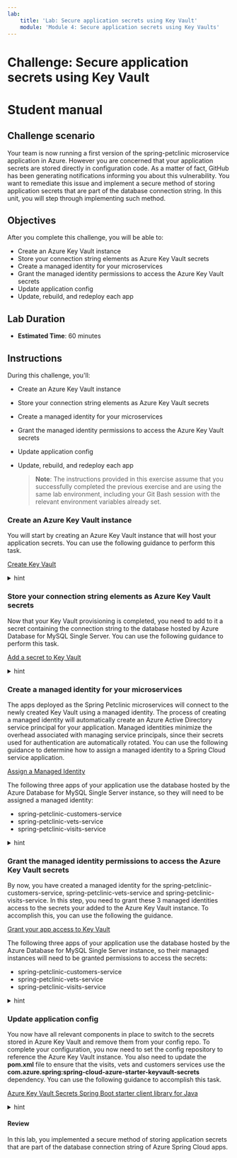 ```yaml
---
lab:
    title: 'Lab: Secure application secrets using Key Vault'
    module: 'Module 4: Secure application secrets using Key Vaults'
---
```


# Challenge: Secure application secrets using Key Vault
# Student  manual

## Challenge scenario

Your team is now running a first version of the spring-petclinic microservice application in Azure. However you are concerned that your application secrets are stored directly in configuration code. As a matter of fact, GitHub has been generating notifications informing you about this vulnerability. You want to remediate this issue and implement a secure method of storing application secrets that are part of the database connection string. In this unit, you will step through implementing such method. 

## Objectives

After you complete this challenge, you will be able to:

- Create an Azure Key Vault instance
- Store your connection string elements as Azure Key Vault secrets
- Create a managed identity for your microservices
- Grant the managed identity permissions to access the Azure Key Vault secrets
- Update application config
- Update, rebuild, and redeploy each app

## Lab Duration

- **Estimated Time**: 60 minutes

## Instructions

During this challenge, you'll:

- Create an Azure Key Vault instance
- Store your connection string elements as Azure Key Vault secrets
- Create a managed identity for your microservices
- Grant the managed identity permissions to access the Azure Key Vault secrets
- Update application config
- Update, rebuild, and redeploy each app

   > **Note**: The instructions provided in this exercise assume that you successfully completed the previous exercise and are using the same lab environment, including your Git Bash session with the relevant environment variables already set.

### Create an Azure Key Vault instance

You will start by creating an Azure Key Vault instance that will host your application secrets. You can use the following guidance to perform this task.

[Create Key Vault](https://docs.microsoft.com/en-us/azure/spring-cloud/tutorial-managed-identities-key-vault#set-up-your-key-vault)

<details>
<summary>hint</summary>
<br/>

1. From the Git Bash prompt, run the following command to create an Azure Key Vault instance. Note that the name of the service should be globally unique, so adjust it accordingly in case the randomly generated name is already in use. Keep in mind that the name can contain only lowercase letters, numbers and hyphens. The `$LOCATION` and `$RESOURCE_GROUP` variables contain the name of the Azure region and the resource group into which you deployed the Azure Spring Cloud service in the previous exercise of this lab.

   ```bash
   KEYVAULT_NAME=springcloudkv$RANDOM$RANDOM
   az keyvault create \
       --name $KEYVAULT_NAME \
       --resource-group $RESOURCE_GROUP \
       --location $LOCATION \
       --sku standard
   ```

   > **Note**: Wait for the provisioning to complete. This might take about 2 minutes.

</details>

### Store your connection string elements as Azure Key Vault secrets

Now that your Key Vault provisioning is completed, you need to add to it a secret containing the connection string to the database hosted by Azure Database for MySQL Single Server. You can use the following guidance to perform this task.

[Add a secret to Key Vault](https://docs.microsoft.com/en-us/azure/spring-cloud/tutorial-managed-identities-key-vault#set-up-your-key-vault)

<details>
<summary>hint</summary>
<br/>

1. Add the username and password of the Azure Database for MySQL Single Server admin account as secrets to your Key Vault by running the following commands from the Git Bash prompt:

   ```bash
   az keyvault secret set \
       --name SPRING-DATASOURCE-USERNAME \
       --value myadmin@$SQL_SERVER_NAME \
       --vault-name $KEYVAULT_NAME

   az keyvault secret set \
       --name SPRING-DATASOURCE-PASSWORD \
       --value $SQL_ADMIN_PASSWORD \
       --vault-name $KEYVAULT_NAME
   ```

</details>

### Create a managed identity for your microservices

The apps deployed as the Spring Petclinic microservices will connect to the newly created Key Vault using a managed identity. The process of creating a managed identity will automatically create an Azure Active Directory service principal for your application. Managed identities minimize the overhead associated with managing service principals, since their secrets used for authentication are automatically rotated. You can use the following guidance to determine how to assign a managed identity to a Spring Cloud service application.

[Assign a Managed Identity](https://docs.microsoft.com/en-us/azure/spring-cloud/how-to-enable-system-assigned-managed-identity?tabs=azure-cli&pivots=sc-standard-tier#add-a-system-assigned-identity)

The following three apps of your application use the database hosted by the Azure Database for MySQL Single Server instance, so they will need to be assigned a managed identity:

- spring-petclinic-customers-service
- spring-petclinic-vets-service
- spring-petclinic-visits-service

<details>
<summary>hint</summary>
<br/>

1. Assign an identity to each of the three apps by running the following commands from Git Bash shell:

   ```bash
   az spring-cloud app identity assign \
       --service $SPRING_CLOUD_SERVICE \
       --resource-group $RESOURCE_GROUP \
       --name customers-service \
       --system-assigned

   az spring-cloud app identity assign \
       --service $SPRING_CLOUD_SERVICE \
       --resource-group $RESOURCE_GROUP \
       --name visits-service \
       --system-assigned

   az spring-cloud app identity assign \
       --service $SPRING_CLOUD_SERVICE \
       --resource-group $RESOURCE_GROUP \
       --name vets-service \
       --system-assigned
   ```

1. Export the identity details to a separate environment variable for each of the apps so you can reuse it in the next part of the lab.

   ```bash
   CUSTOMERS_SERVICE_ID=$(az spring-cloud app identity show \
       --service $SPRING_CLOUD_SERVICE \
       --resource-group $RESOURCE_GROUP \
       --name customers-service \
       --output tsv \
       --query principalId)

   VETS_SERVICE_ID=$(az spring-cloud app identity show \
       --service $SPRING_CLOUD_SERVICE \
       --resource-group $RESOURCE_GROUP \
       --name vets-service \
       --output tsv \
       --query principalId)

   VISITS_SERVICE_ID=$(az spring-cloud app identity show \
       --service $SPRING_CLOUD_SERVICE \
       --resource-group $RESOURCE_GROUP \
       --name visits-service \
       --output tsv \
       --query principalId)
   ```

</details>

### Grant the managed identity permissions to access the Azure Key Vault secrets

By now, you have created a managed identity for the spring-petclinic-customers-service, spring-petclinic-vets-service and spring-petclinic-visits-service. In this step, you need to grant these 3 managed identities access to the secrets your added to the Azure Key Vault instance. To accomplish this, you can use the following the guidance.

[Grant your app access to Key Vault](https://docs.microsoft.com/en-us/azure/spring-cloud/tutorial-managed-identities-key-vault#grant-your-app-access-to-key-vault)

The following three apps of your application use the database hosted by the Azure Database for MySQL Single Server instance, so their managed instances will need to be granted permissions to access the secrets:

- spring-petclinic-customers-service
- spring-petclinic-vets-service
- spring-petclinic-visits-service

<details>
<summary>hint</summary>
<br/>

1. Grant the get and list secrets permissions in the Azure Key Vault instance to each Spring Cloud app managed identity by using Azure Key Vault access policy:

   ```bash
   az keyvault set-policy \
       --name $KEYVAULT_NAME \
       --resource-group $RESOURCE_GROUP \
       --secret-permissions get list  \
       --object-id $CUSTOMERS_SERVICE_ID

   az keyvault set-policy \
       --name $KEYVAULT_NAME \
       --resource-group $RESOURCE_GROUP \
       --secret-permissions get list  \
       --object-id $VETS_SERVICE_ID

   az keyvault set-policy \
       --name $KEYVAULT_NAME \
       --resource-group $RESOURCE_GROUP \
       --secret-permissions get list  \
       --object-id $VISITS_SERVICE_ID
   ```

</details>

### Update application config

You now have all relevant components in place to switch to the secrets stored in Azure Key Vault and remove them from your config repo. To complete your configuration, you now need to set the config repository to reference the Azure Key Vault instance. You also need to update the **pom.xml** file to ensure that the visits, vets and customers services use the **com.azure.spring:spring-cloud-azure-starter-keyvault-secrets** dependency. You can use the following guidance to accomplish this task.

[Azure Key Vault Secrets Spring Boot starter client library for Java](https://github.com/Azure/azure-sdk-for-java/blob/main/sdk/spring/azure-spring-boot-starter-keyvault-secrets/README.md)

<details>
<summary>hint</summary>
<br/>

1. From the Git Bash window, in the config repository you cloned locally, use your favorite text editor to open the application.yml file. Remove the lines 83 and 84 that contain the values of the admin user account name and its password for target datasource endpoint. 

   > **Note**: The lines 83 and 84 should have the following content (where the <your-server-name> and <myadmin-password> represent the name of the Azure Database for MySQL Single Server instance and the password you assigned to the myadmin account during its provisioning, respectively):

   ```yaml
    username: myadmin@<your-server-name>
    password: <myadmin-password>
   ```

1. Save the changes and push the updates you made to the **application.yml** file to your private GitHub repo by running the following commands from the Git Bash prompt:

   ```bash
   git add .
   git commit -m 'removed azure mysql credentials'
   git push
   ```

1. From the Git Bash window, in the config repository you cloned locally, use your favorite text editor to open again the application.yml file and append the following lines to it (where the `<key-vault-name>` placeholder represents the name of the Azure Key Vault you provisioned earlier in this exercise):

   ```yaml
   azure:
     keyvault:
       enabled: true
       uri: https://<key-vault-name>.vault.azure.net/
   ```

1. Commit and push these changes to your remote config repository.

   ```bash
   git add .
   git commit -m 'added key vault'
   git push
   ```

### Update, rebuild, and redeploy each app

1. From the Git Bash window, in the config repository you cloned locally, use your favorite text editor to open **pom.xml** files of the customers, visits and vets services (within the spring-petclinic-customers-service, spring-petclinic-visits-service, and spring-petclinic-vets-service directories). For each, add the following dependencies (within the **<dependencies> </dependencies>** section) and save the change .

   ```xml
           <dependency>
              <groupId>com.azure.spring</groupId>
              <artifactId>azure-spring-boot-starter-keyvault-secrets</artifactId>
              <version>3.14.0</version>
           </dependency>
   ```

1. From the Git Bash window, in the config repository you cloned locally, use your favorite text editor to open the pom.xml file in the root directory of the cloned repo. Add to the file a dependency to **com.azure.spring**. This should be added within the **<dependencies><dependencyManagement></dependencies></dependencyManagement>** section.

   ```xml
       <dependencies>
           <dependencyManagement>
               //... existing dependencies

               <dependency>
                   <groupId>com.azure.spring</groupId>
                   <artifactId>azure-spring-boot-bom</artifactId>
                   <version>${azure.version}</version>
                   <type>pom</type>
                   <scope>import</scope>
               </dependency>

           </dependencies>
       </dependencyManagement>
   ```

1. In the same file, add a property for the **azure.version**. This should be added within the **<properties></properties>** section.

   ```xml
   <azure.version>3.13.0</azure.version>
   ```

1. Save the changes to the **pom.xml** file and close it.

1. Rebuild the services by running the following command in the root directory of the application.

   ```bash
   cd ~/spring-petclinic-microservices/
   mvn clean package -DskipTests
   ```

1. Verify that the build succeeds by reviewing the output of the `mvn clean package -DskipTests` command, which should have the following format: 

   ```bash
   [INFO] Reactor Summary for spring-petclinic-microservices 2.6.3:
   [INFO]
   [INFO] spring-petclinic-microservices ..................... SUCCESS [  0.505 s]
   [INFO] spring-petclinic-admin-server ...................... SUCCESS [  4.302 s]
   [INFO] spring-petclinic-customers-service ................. SUCCESS [  5.900 s]
   [INFO] spring-petclinic-vets-service ...................... SUCCESS [  3.650 s]
   [INFO] spring-petclinic-visits-service .................... SUCCESS [  3.520 s]
   [INFO] spring-petclinic-config-server ..................... SUCCESS [  1.122 s]
   [INFO] spring-petclinic-discovery-server .................. SUCCESS [  1.416 s]
   [INFO] spring-petclinic-api-gateway ....................... SUCCESS [  7.646 s]
   [INFO] ------------------------------------------------------------------------
   [INFO] BUILD SUCCESS
   [INFO] ------------------------------------------------------------------------
   [INFO] Total time:  28.985 s
   [INFO] Finished at: 2022-05-15T02:17:43Z
   [INFO] ------------------------------------------------------------------------
   ```

1. Redeploy the customers, visits and vets services to their respective apps in your Spring Cloud service by running the following commands:

   ```bash
   az spring-cloud app deploy --service $SPRING_CLOUD_SERVICE \
                              --resource-group $RESOURCE_GROUP \
                              --name customers-service \
                              --runtime-version Java_11 \
                              --no-wait \
                              --artifact-path spring-petclinic-customers-service/target/spring-petclinic-customers-service-2.6.3.jar \
                              --env SPRING_PROFILES_ACTIVE=mysql

   az spring-cloud app deploy --service $SPRING_CLOUD_SERVICE \
                              --resource-group $RESOURCE_GROUP \
                              --name visits-service \
                              --runtime-version Java_11 \
                              --no-wait \
                              --artifact-path spring-petclinic-visits-service/target/spring-petclinic-visits-service-2.6.3.jar \
                              --env SPRING_PROFILES_ACTIVE=mysql

   az spring-cloud app deploy --service $SPRING_CLOUD_SERVICE \
                              --resource-group $RESOURCE_GROUP \
                              --name vets-service \
                              --runtime-version Java_11 \
                              --no-wait \
                              --artifact-path spring-petclinic-vets-service/target/spring-petclinic-vets-service-2.6.3.jar \
                              --env SPRING_PROFILES_ACTIVE=mysql
   ```

1. Retest your application through its public endpoint. Ensure that the application is functional, while the connection string secrets are retrieved from Azure Key Vault.

1. To verify that this is the case, in the Azure Portal, navigate to the page of the Azure Key Vault instance you provisioned. On the Overview page, select the **Monitoring** tab and review the graph representing requests for access to the vault's secrets.

</details>

#### Review

In this lab, you implemented a secure method of storing application secrets that are part of the database connection string of Azure Spring Cloud apps.
